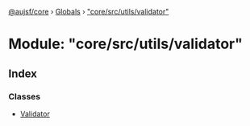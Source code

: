 [@aujsf/core](../README.md) › [Globals](../globals.md) › ["core/src/utils/validator"](_core_src_utils_validator_.md)

# Module: "core/src/utils/validator"

## Index

### Classes

* [Validator](../classes/_core_src_utils_validator_.validator.md)
